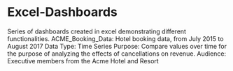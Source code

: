 # Excel-Dashboards
Series of dashboards created in excel demonstrating different functionalities.
ACME_Booking_Data: Hotel booking data, from July 2015 to August 2017
  Data Type: Time Series
  Purpose: Compare values over time for the purpose of analyzing the effects of cancellations on revenue. 
  Audience: Executive members from the Acme Hotel and Resort

